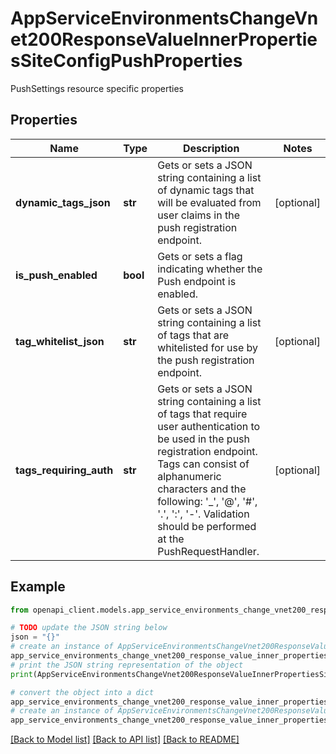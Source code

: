 # AppServiceEnvironmentsChangeVnet200ResponseValueInnerPropertiesSiteConfigPushProperties

PushSettings resource specific properties

## Properties

Name | Type | Description | Notes
------------ | ------------- | ------------- | -------------
**dynamic_tags_json** | **str** | Gets or sets a JSON string containing a list of dynamic tags that will be evaluated from user claims in the push registration endpoint. | [optional] 
**is_push_enabled** | **bool** | Gets or sets a flag indicating whether the Push endpoint is enabled. | 
**tag_whitelist_json** | **str** | Gets or sets a JSON string containing a list of tags that are whitelisted for use by the push registration endpoint. | [optional] 
**tags_requiring_auth** | **str** | Gets or sets a JSON string containing a list of tags that require user authentication to be used in the push registration endpoint. Tags can consist of alphanumeric characters and the following: &#39;_&#39;, &#39;@&#39;, &#39;#&#39;, &#39;.&#39;, &#39;:&#39;, &#39;-&#39;.  Validation should be performed at the PushRequestHandler. | [optional] 

## Example

```python
from openapi_client.models.app_service_environments_change_vnet200_response_value_inner_properties_site_config_push_properties import AppServiceEnvironmentsChangeVnet200ResponseValueInnerPropertiesSiteConfigPushProperties

# TODO update the JSON string below
json = "{}"
# create an instance of AppServiceEnvironmentsChangeVnet200ResponseValueInnerPropertiesSiteConfigPushProperties from a JSON string
app_service_environments_change_vnet200_response_value_inner_properties_site_config_push_properties_instance = AppServiceEnvironmentsChangeVnet200ResponseValueInnerPropertiesSiteConfigPushProperties.from_json(json)
# print the JSON string representation of the object
print(AppServiceEnvironmentsChangeVnet200ResponseValueInnerPropertiesSiteConfigPushProperties.to_json())

# convert the object into a dict
app_service_environments_change_vnet200_response_value_inner_properties_site_config_push_properties_dict = app_service_environments_change_vnet200_response_value_inner_properties_site_config_push_properties_instance.to_dict()
# create an instance of AppServiceEnvironmentsChangeVnet200ResponseValueInnerPropertiesSiteConfigPushProperties from a dict
app_service_environments_change_vnet200_response_value_inner_properties_site_config_push_properties_from_dict = AppServiceEnvironmentsChangeVnet200ResponseValueInnerPropertiesSiteConfigPushProperties.from_dict(app_service_environments_change_vnet200_response_value_inner_properties_site_config_push_properties_dict)
```
[[Back to Model list]](../README.md#documentation-for-models) [[Back to API list]](../README.md#documentation-for-api-endpoints) [[Back to README]](../README.md)


